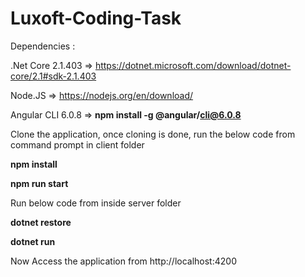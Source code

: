 # Luxoft-Coding-Task

Dependencies :

.Net Core 2.1.403 =>  https://dotnet.microsoft.com/download/dotnet-core/2.1#sdk-2.1.403

Node.JS  =>   https://nodejs.org/en/download/

Angular CLI 6.0.8 => **npm install -g @angular/cli@6.0.8**


Clone the application,
once cloning is done, run the below code from command prompt in client folder

**npm install**

**npm run start**

Run below code from inside server folder

**dotnet restore**

**dotnet run**


Now Access the application from http://localhost:4200

